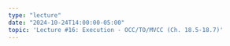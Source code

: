 ```yaml
---
type: "lecture"
date: "2024-10-24T14:00:00-05:00"
topic: 'Lecture #16: Execution - OCC/TO/MVCC (Ch. 18.5-18.7)'
---
```

